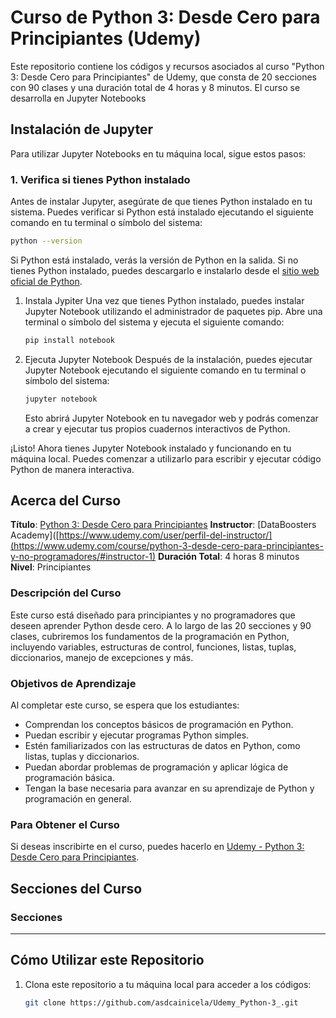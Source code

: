 
# Curso de Python 3: Desde Cero para Principiantes (Udemy)

Este repositorio contiene los códigos y recursos asociados al curso "Python 3: Desde Cero para Principiantes" de Udemy, que consta de 20 secciones con 90 clases y una duración total de 4 horas y 8 minutos.
El curso se desarrolla en Jupyter Notebooks

## Instalación de Jupyter

Para utilizar Jupyter Notebooks en tu máquina local, sigue estos pasos:

### 1. Verifica si tienes Python instalado

Antes de instalar Jupyter, asegúrate de que tienes Python instalado en tu sistema. Puedes verificar si Python está instalado ejecutando el siguiente comando en tu terminal o símbolo del sistema:

```bash
python --version
```
Si Python está instalado, verás la versión de Python en la salida. Si no tienes Python instalado, puedes descargarlo e instalarlo desde el [sitio web oficial de Python](https://www.python.org/downloads/).
1. Instala Jypiter
   Una vez que tienes Python instalado, puedes instalar Jupyter Notebook utilizando el administrador de paquetes pip. Abre una terminal o símbolo del sistema y ejecuta el siguiente comando:
   ```bash
   pip install notebook
   ```
3. Ejecuta Jupyter Notebook
   Después de la instalación, puedes ejecutar Jupyter Notebook ejecutando el siguiente comando en tu terminal o símbolo del sistema:
   ```bash
   jupyter notebook
   ```
   Esto abrirá Jupyter Notebook en tu navegador web y podrás comenzar a crear y ejecutar tus propios cuadernos interactivos de Python.

¡Listo! Ahora tienes Jupyter Notebook instalado y funcionando en tu máquina local. Puedes comenzar a utilizarlo para escribir y ejecutar código Python de manera interactiva.

## Acerca del Curso

**Título**: [Python 3: Desde Cero para Principiantes](https://www.udemy.com/course/python-3-desde-cero-para-principiantes-y-no-programadores/)
**Instructor**: [DataBoosters Academy]([https://www.udemy.com/user/perfil-del-instructor/](https://www.udemy.com/course/python-3-desde-cero-para-principiantes-y-no-programadores/#instructor-1)
**Duración Total**: 4 horas 8 minutos
**Nivel**: Principiantes

### Descripción del Curso

Este curso está diseñado para principiantes y no programadores que deseen aprender Python desde cero. A lo largo de las 20 secciones y 90 clases, cubriremos los fundamentos de la programación en Python, incluyendo variables, estructuras de control, funciones, listas, tuplas, diccionarios, manejo de excepciones y más.

### Objetivos de Aprendizaje

Al completar este curso, se espera que los estudiantes:

- Comprendan los conceptos básicos de programación en Python.
- Puedan escribir y ejecutar programas Python simples.
- Estén familiarizados con las estructuras de datos en Python, como listas, tuplas y diccionarios.
- Puedan abordar problemas de programación y aplicar lógica de programación básica.
- Tengan la base necesaria para avanzar en su aprendizaje de Python y programación en general.

### Para Obtener el Curso

Si deseas inscribirte en el curso, puedes hacerlo en [Udemy - Python 3: Desde Cero para Principiantes](https://www.udemy.com/course/python-3-desde-cero-para-principiantes-y-no-programadores/).

## Secciones del Curso
### Secciones
----
## Cómo Utilizar este Repositorio

1. Clona este repositorio a tu máquina local para acceder a los códigos:

   ```bash
   git clone https://github.com/asdcainicela/Udemy_Python-3_.git
